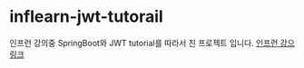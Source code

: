 # inflearn-jwt-tutorail
인프런 강의중 SpringBoot와 JWT tutorial를 따라서 친 프로젝트 입니다.
[인프런 강으 링크](https://www.inflearn.com/course/%EC%8A%A4%ED%94%84%EB%A7%81%EB%B6%80%ED%8A%B8-jwt/dashboard)
